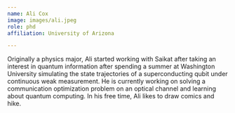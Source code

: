 ```yaml
---
name: Ali Cox
image: images/ali.jpeg
role: phd
affiliation: University of Arizona

---
```


Originally a physics major, Ali started working with Saikat after taking an interest in quantum information after spending a summer at Washington University simulating the state trajectories of a superconducting qubit under continuous weak measurement. He is currently working on solving a communication optimization problem on an optical channel and learning about quantum computing. In his free time, Ali likes to draw comics and hike.